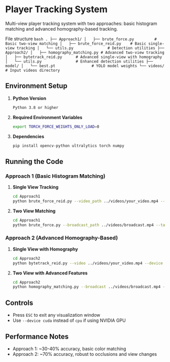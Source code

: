 # Player Tracking System

Multi-view player tracking system with two approaches: basic histogram matching and advanced homography-based tracking.


File structure
```bash . ├── Approach1/ │   ├── brute_force.py         # Basic two-view matching │   ├── brute_force_reid.py    # Basic single-view tracking │   └── utils.py               # Detection utilities ├── Approach2/ │   ├── homography_matching.py # Advanced two-view tracking │   ├── bytetrack_reid.py      # Advanced single-view with homography │   └── utils.py               # Enhanced detection utilities ├── model/ │   └── best.pt                # YOLO model weights └── videos/                    # Input videos directory ```



## Environment Setup

1. **Python Version**
   ```bash
   Python 3.8 or higher
   ```

2. **Required Environment Variables**
   ```bash
   export TORCH_FORCE_WEIGHTS_ONLY_LOAD=0
   ```

3. **Dependencies**
   ```bash
   pip install opencv-python ultralytics torch numpy
   ```

## Running the Code

### Approach 1 (Basic Histogram Matching)

1. **Single View Tracking**
   ```bash
   cd Approach1
   python brute_force_reid.py --video_path ../videos/your_video.mp4 --device cpu
   ```

2. **Two View Matching**
   ```bash
   cd Approach1
   python brute_force.py --broadcast_path ../videos/broadcast.mp4 --tacticam_path ../videos/tacticam.mp4 --device cpu
   ```

### Approach 2 (Advanced Homography-Based)

1. **Single View with Homography**
   ```bash
   cd Approach2
   python bytetrack_reid.py --video ../videos/your_video.mp4 --device cpu
   ```

2. **Two View with Advanced Features**
   ```bash
   cd Approach2
   python homography_matching.py --broadcast ../videos/broadcast.mp4 --tacticam ../videos/tacticam.mp4 --device cpu
   ```

## Controls
- Press `ESC` to exit any visualization window
- Use `--device cuda` instead of `cpu` if using NVIDIA GPU

## Performance Notes
- Approach 1: ~30-40% accuracy, basic color matching
- Approach 2: ~70% accuracy, robust to occlusions and view changes
